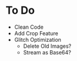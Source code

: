 To Do
=====

* Clean Code
* Add Crop Feature
* Glitch Optimization
    * Delete Old Images?
    * Stream as Base64?